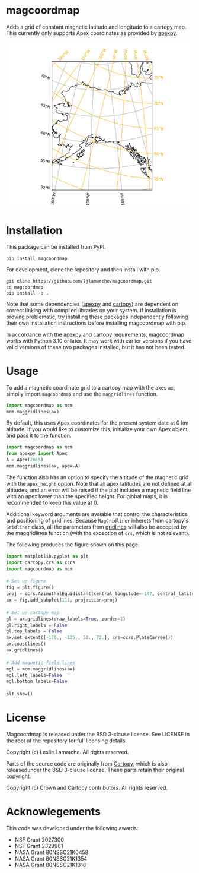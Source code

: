 # magcoordmap
Adds a grid of constant magnetic latitude and longitude to a cartopy map.  This currently only supports Apex coordinates as provided by [apexpy](https://apexpy.readthedocs.io/en/latest/).

![Example map of Alaska with both Geodetic and Apex magnetic gridlines on it.](https://github.com/ljlamarche/magcoordmap/blob/main/example_map.png)

# Installation
This package can be installed from PyPI.

```
pip install magcoordmap
```

For development, clone the repository and then install with pip.
```
git clone https://github.com/ljlamarche/magcoordmap.git
cd magcoordmap
pip install -e .
```

Note that some dependencies ([apexpy](https://apexpy.readthedocs.io/en/latest/) and [cartopy](https://scitools.org.uk/cartopy/docs/latest/)) are dependent on correct linking with compiled libraries on your system.  If installation is proving problematic, try installing these packages independently following their own installation instructions before installing magcoordmap with pip.

In accordance with the apexpy and cartopy requirements, magcoordmap works with Python 3.10 or later.  It may work with earlier versions if you have valid versions of these two packages installed, but it has not been tested.

# Usage
To add a magnetic coordinate grid to a cartopy map with the axes `ax`, simpily import `magcoordmap` and use the `maggridlines` function.

```python
import magcoordmap as mcm
mcm.maggridlines(ax)
```

By default, this uses Apex coordinates for the present system date at 0 km altitude.  If you would like to customize this, initialize your own Apex object and pass it to the function.

```python
import magcoordmap as mcm
from apexpy import Apex
A = Apex(2015)
mcm.maggridlines(ax, apex=A)
```

The function also has an option to specify the altitude of the magnetic grid with the `apex_height` option.  Note that all apex latitudes are not defined at all altitudes, and an error will be raised if the plot includes a magnetic field line with an apex lower than the specified height.  For global maps, it is recommended to keep this value at 0.

Additional keyword arguments are avaiable that control the characteristics and positioning of gridlines.  Because `MagGridliner` inherets from cartopy's `Gridliner` class, all the parameters from [gridlines](https://scitools.org.uk/cartopy/docs/latest/reference/generated/cartopy.mpl.geoaxes.GeoAxes.html#cartopy.mpl.geoaxes.GeoAxes.gridlines) will also be accepted by the maggridlines function (with the exception of `crs`, which is not relevant).


The following produces the figure shown on this page.

```python
import matplotlib.pyplot as plt
import cartopy.crs as ccrs
import magcoordmap as mcm

# Set up figure
fig = plt.figure()
proj = ccrs.AzimuthalEquidistant(central_longitude=-147, central_latitude=64)
ax = fig.add_subplot(111, projection=proj)

# Set up cartopy map
gl = ax.gridlines(draw_labels=True, zorder=1)
gl.right_labels = False
gl.top_labels = False
ax.set_extent([-170., -135., 52., 72.], crs=ccrs.PlateCarree())
ax.coastlines()
ax.gridlines()

# Add magnetic field lines
mgl = mcm.maggridlines(ax)
mgl.left_labels=False
mgl.bottom_labels=False

plt.show()
```

# License
Magcoordmap is released under the BSD 3-clause license. See LICENSE in the root of the repository for full licensing details.

Copyright (c) Leslie Lamarche. All rights reserved.

Parts of the source code are originally from [Cartopy](https://github.com/SciTools/cartopy), which is also releasedunder the BSD 3-clause license.  These parts retain their original copyright.

Copyright (c) Crown and Cartopy contributors. All rights reserved.

# Acknowlegements
This code was developed under the following awards:

- NSF Grant 2027300
- NSF Grant 2329981
- NASA Grant 80NSSC21K0458
- NASA Grant 80NSSC21K1354
- NASA Grant 80NSSC21K1318
